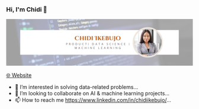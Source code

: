 ### Hi, I'm Chidi 👋
![My Photo](chidi_photo.png)


[🌐 Website](https://chidiikebujo.com/) 
- 👀 I’m interested in solving data-related problems...
- 💞️ I’m looking to collaborate on AI & machine learning projects...
- 📫 How to reach me https://www.linkedin.com/in/chidiikebujo/...

<!---
Chidi-nma/Chidi-nma is a ✨ special ✨ repository because its `README.md` (this file) appears on your GitHub profile.
You can click the Preview link to take a look at your changes.
--->
